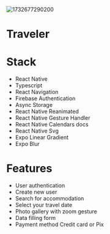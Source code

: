 ![1732677290200](https://github.com/user-attachments/assets/8e9d7085-0e97-450b-8582-1f0c8e82ca9d)
# Traveler
# Stack

- React Native
- Typescript
- React Navigation
- Firebase Authentication
- Async Storage
- React Native Reanimated
- React Native Gesture Handler
- React Native Calendars docs
- React Native Svg
- Expo Linear Gradient
- Expo Blur
# 

# Features
- User authentication
- Create new user
- Search for accommodation
- Select your travel date
- Photo gallery with zoom gesture
- Data filling form
- Payment method Credit card or Pix
